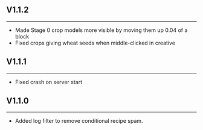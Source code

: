 ## V1.1.2

---

- Made Stage 0 crop models more visible by moving them up 0.04 of a block
- Fixed crops giving wheat seeds when middle-clicked in creative

## V1.1.1

---

- Fixed crash on server start

## V1.1.0

---

- Added log filter to remove conditional recipe spam.